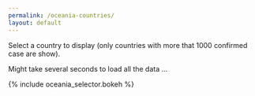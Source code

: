```yaml
---
permalink: /oceania-countries/
layout: default
---
```


Select a country to display (only countries with more that 1000 confirmed case are show).


Might take several seconds to load all the data ...

{% include oceania_selector.bokeh %}